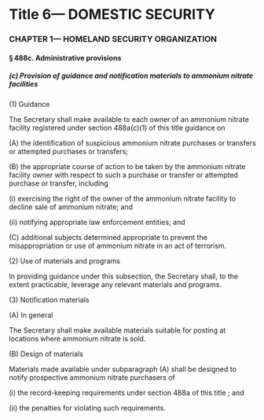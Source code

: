 
# Title 6— DOMESTIC SECURITY
### CHAPTER 1— HOMELAND SECURITY ORGANIZATION
#### § 488c. Administrative provisions
##### (c) Provision of guidance and notification materials to ammonium nitrate facilities

(1) Guidance

The Secretary shall make available to each owner of an ammonium nitrate facility registered under section 488a(c)(1) of this title guidance on

(A) the identification of suspicious ammonium nitrate purchases or transfers or attempted purchases or transfers;

(B) the appropriate course of action to be taken by the ammonium nitrate facility owner with respect to such a purchase or transfer or attempted purchase or transfer, including

(i) exercising the right of the owner of the ammonium nitrate facility to decline sale of ammonium nitrate; and

(ii) notifying appropriate law enforcement entities; and

(C) additional subjects determined appropriate to prevent the misappropriation or use of ammonium nitrate in an act of terrorism.

(2) Use of materials and programs

In providing guidance under this subsection, the Secretary shall, to the extent practicable, leverage any relevant materials and programs.

(3) Notification materials

(A) In general

The Secretary shall make available materials suitable for posting at locations where ammonium nitrate is sold.

(B) Design of materials

Materials made available under subparagraph (A) shall be designed to notify prospective ammonium nitrate purchasers of

(i) the record-keeping requirements under section 488a of this title ; and

(ii) the penalties for violating such requirements.
